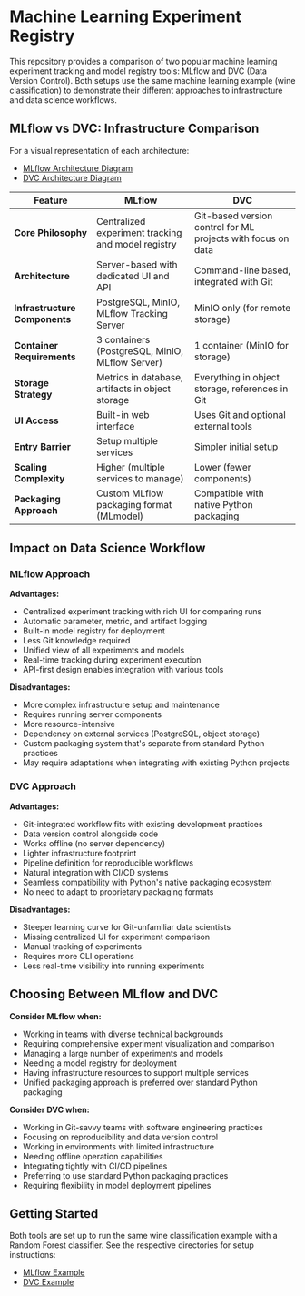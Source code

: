 # Machine Learning Experiment Registry

This repository provides a comparison of two popular machine learning experiment tracking and model registry tools: MLflow and DVC (Data Version Control). Both setups use the same machine learning example (wine classification) to demonstrate their different approaches to infrastructure and data science workflows.

## MLflow vs DVC: Infrastructure Comparison

For a visual representation of each architecture:
- [MLflow Architecture Diagram](./docs/mlflow_architecture.md)
- [DVC Architecture Diagram](./docs/dvc_architecture.md)

| Feature | MLflow | DVC |
|---------|--------|-----|
| **Core Philosophy** | Centralized experiment tracking and model registry | Git-based version control for ML projects with focus on data |
| **Architecture** | Server-based with dedicated UI and API | Command-line based, integrated with Git |
| **Infrastructure Components** | PostgreSQL, MinIO, MLflow Tracking Server | MinIO only (for remote storage) |
| **Container Requirements** | 3 containers (PostgreSQL, MinIO, MLflow Server) | 1 container (MinIO for storage) |
| **Storage Strategy** | Metrics in database, artifacts in object storage | Everything in object storage, references in Git |
| **UI Access** | Built-in web interface | Uses Git and optional external tools |
| **Entry Barrier** | Setup multiple services | Simpler initial setup |
| **Scaling Complexity** | Higher (multiple services to manage) | Lower (fewer components) |
| **Packaging Approach** | Custom MLflow packaging format (MLmodel) | Compatible with native Python packaging |

## Impact on Data Science Workflow

### MLflow Approach

**Advantages:**
- Centralized experiment tracking with rich UI for comparing runs
- Automatic parameter, metric, and artifact logging
- Built-in model registry for deployment
- Less Git knowledge required
- Unified view of all experiments and models
- Real-time tracking during experiment execution
- API-first design enables integration with various tools

**Disadvantages:**
- More complex infrastructure setup and maintenance
- Requires running server components
- More resource-intensive
- Dependency on external services (PostgreSQL, object storage)
- Custom packaging system that's separate from standard Python practices
- May require adaptations when integrating with existing Python projects

### DVC Approach

**Advantages:**
- Git-integrated workflow fits with existing development practices
- Data version control alongside code
- Works offline (no server dependency)
- Lighter infrastructure footprint
- Pipeline definition for reproducible workflows
- Natural integration with CI/CD systems
- Seamless compatibility with Python's native packaging ecosystem
- No need to adapt to proprietary packaging formats

**Disadvantages:**
- Steeper learning curve for Git-unfamiliar data scientists
- Missing centralized UI for experiment comparison
- Manual tracking of experiments
- Requires more CLI operations
- Less real-time visibility into running experiments

## Choosing Between MLflow and DVC

**Consider MLflow when:**
- Working in teams with diverse technical backgrounds
- Requiring comprehensive experiment visualization and comparison
- Managing a large number of experiments and models
- Needing a model registry for deployment
- Having infrastructure resources to support multiple services
- Unified packaging approach is preferred over standard Python packaging

**Consider DVC when:**
- Working in Git-savvy teams with software engineering practices
- Focusing on reproducibility and data version control
- Working in environments with limited infrastructure
- Needing offline operation capabilities
- Integrating tightly with CI/CD pipelines
- Preferring to use standard Python packaging practices
- Requiring flexibility in model deployment pipelines

## Getting Started

Both tools are set up to run the same wine classification example with a Random Forest classifier. See the respective directories for setup instructions:

- [MLflow Example](./mlflow/README.md)
- [DVC Example](./dvc/README.md)
